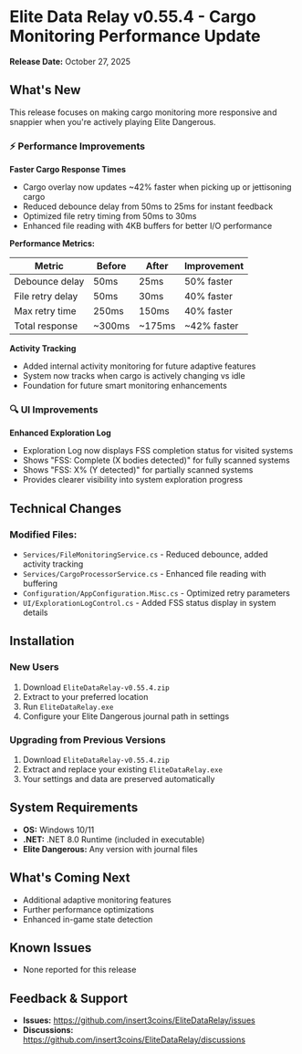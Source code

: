 # Elite Data Relay v0.55.4 - Cargo Monitoring Performance Update

**Release Date:** October 27, 2025

## What's New

This release focuses on making cargo monitoring more responsive and snappier when you're actively playing Elite Dangerous.

### ⚡ Performance Improvements

**Faster Cargo Response Times**
- Cargo overlay now updates ~42% faster when picking up or jettisoning cargo
- Reduced debounce delay from 50ms to 25ms for instant feedback
- Optimized file retry timing from 50ms to 30ms
- Enhanced file reading with 4KB buffers for better I/O performance

**Performance Metrics:**

| Metric | Before | After | Improvement |
|--------|--------|-------|-------------|
| Debounce delay | 50ms | 25ms | 50% faster |
| File retry delay | 50ms | 30ms | 40% faster |
| Max retry time | 250ms | 150ms | 40% faster |
| Total response | ~300ms | ~175ms | ~42% faster |

**Activity Tracking**
- Added internal activity monitoring for future adaptive features
- System now tracks when cargo is actively changing vs idle
- Foundation for future smart monitoring enhancements

### 🔍 UI Improvements

**Enhanced Exploration Log**
- Exploration Log now displays FSS completion status for visited systems
- Shows "FSS: Complete (X bodies detected)" for fully scanned systems
- Shows "FSS: X% (Y detected)" for partially scanned systems
- Provides clearer visibility into system exploration progress

## Technical Changes

### Modified Files:
- `Services/FileMonitoringService.cs` - Reduced debounce, added activity tracking
- `Services/CargoProcessorService.cs` - Enhanced file reading with buffering
- `Configuration/AppConfiguration.Misc.cs` - Optimized retry parameters
- `UI/ExplorationLogControl.cs` - Added FSS status display in system details

## Installation

### New Users
1. Download `EliteDataRelay-v0.55.4.zip`
2. Extract to your preferred location
3. Run `EliteDataRelay.exe`
4. Configure your Elite Dangerous journal path in settings

### Upgrading from Previous Versions
1. Download `EliteDataRelay-v0.55.4.zip`
2. Extract and replace your existing `EliteDataRelay.exe`
3. Your settings and data are preserved automatically

## System Requirements

- **OS:** Windows 10/11
- **.NET:** .NET 8.0 Runtime (included in executable)
- **Elite Dangerous:** Any version with journal files

## What's Coming Next

- Additional adaptive monitoring features
- Further performance optimizations
- Enhanced in-game state detection

## Known Issues

- None reported for this release

## Feedback & Support

- **Issues:** https://github.com/insert3coins/EliteDataRelay/issues
- **Discussions:** https://github.com/insert3coins/EliteDataRelay/discussions
